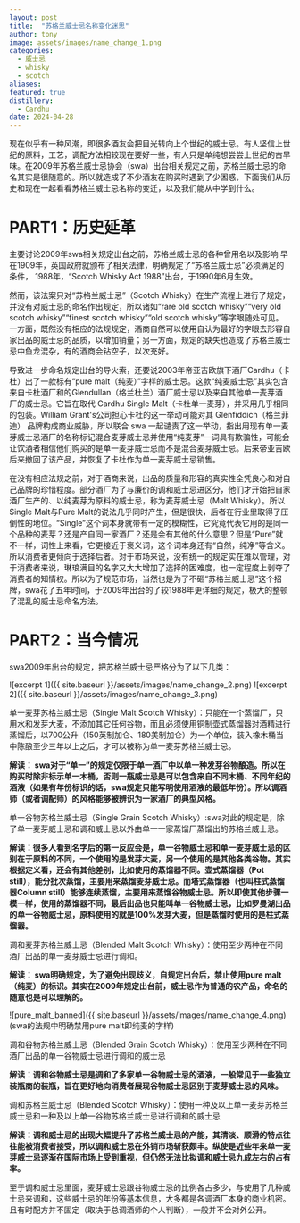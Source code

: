 ```yaml
---
layout: post
title:  "苏格兰威士忌名称变化迷思"
author: tony
image: assets/images/name_change_1.png
categories:
  - 威士忌
  - whisky
  - scotch
aliases: 
featured: true
distillery: 
  - Cardhu
date: 2024-04-28
---
```

现在似乎有一种风潮，即很多酒友会把目光转向上个世纪的威士忌。有人坚信上世纪的原料，工艺，调配方法相较现在要好一些，有人只是单纯想尝尝上世纪的古早味。在2009年苏格兰威士忌协会（swa）出台相关规定之前，苏格兰威士忌的命名其实是很随意的。所以就造成了不少酒友在购买时遇到了少困惑，下面我们从历史和现在一起看看苏格兰威士忌名称的变迁，以及我们能从中学到什么。

# PART1：历史延革
主要讨论2009年swa相关规定出台之前，苏格兰威士忌的各种曾用名以及影响
早在1909年，英国政府就颁布了相关法律，明确规定了“苏格兰威士忌”必须满足的条件， 1988年，“Scotch Whisky Act 1988”出台，于1990年6月生效。

  然而，该法案只对“苏格兰威士忌”（Scotch Whisky）在生产流程上进行了规定，并没有对威士忌的命名作出规定，所以诸如“rare old scotch whisky”“very old scotch whisky”“finest scotch whisky”“old scotch whisky”等字眼随处可见。一方面，既然没有相应的法规规定，酒商自然可以使用自认为最好的字眼去形容自家出品的威士忌的品质，以增加销量；另一方面，规定的缺失也造成了苏格兰威士忌中鱼龙混杂，有的酒商会钻空子，以次充好。

  导致进一步命名规定出台的导火索，还要说2003年帝亚吉欧旗下酒厂Cardhu（卡杜）出了一款标有“pure malt（纯麦）”字样的威士忌。这款“纯麦威士忌”其实包含来自卡杜酒厂和的Glendullan（格兰杜兰）酒厂威士忌以及来自其他单一麦芽酒厂的威士忌。它旨在取代 Cardhu Single Malt（卡杜单一麦芽），并采用几乎相同的包装。William Grant's公司担心卡杜的这一举动可能对其 Glenfiddich（格兰菲迪） 品牌构成商业威胁，所以联合 swa 一起谴责了这一举动，指出用现有单一麦芽威士忌酒厂的名称标记混合麦芽威士忌并使用“纯麦芽”一词具有欺骗性，可能会让饮酒者相信他们购买的是单一麦芽威士忌而不是混合麦芽威士忌。后来帝亚吉欧后来撤回了该产品，并恢复了卡杜作为单一麦芽威士忌销售。

  在没有相应法规之前，对于酒商来说，出品的质量和形容的真实性全凭良心和对自己品牌的珍惜程度。部分酒厂为了与廉价的调和威士忌进区分，他们才开始把自家酒厂生产的、以纯麦芽为原料的威士忌，称为麦芽威士忌（Malt Whisky）。所以Single Malt与Pure Malt的说法几乎同时产生，但是很快，后者在行业里取得了压倒性的地位。“Single”这个词本身就带有一定的模糊性，它究竟代表它用的是同一个品种的麦芽？还是产自同一家酒厂？还是会有其他的什么意思？但是“Pure”就不一样，词性上来看，它更接近于褒义词，这个词本身还有“自然，纯净”等含义。所以消费者更倾向于选择后者。对于市场来说，没有统一的规定实在难以管理，对于消费者来说，琳琅满目的名字又大大增加了选择的困难度，也一定程度上剥夺了消费者的知情权。所以为了规范市场，当然也是为了不砸“苏格兰威士忌”这个招牌，swa花了五年时间，于2009年出台的了较1988年更详细的规定，极大的整顿了混乱的威士忌命名方法。

# PART2：当今情况
swa2009年出台的规定，把苏格兰威士忌严格分为了以下几类：

![excerpt 1]({{ site.baseurl }}/assets/images/name_change_2.png)
![excerpt 2]({{ site.baseurl }}/assets/images/name_change_3.png)


单一麦芽苏格兰威士忌（Single Malt Scotch Whisky）：只能在一个蒸馏厂，只用水和发芽大麦，不添加其它任何谷物，而且必须使用铜制壶式蒸馏器对酒精进行蒸馏后，以700公升（150英制加仑、180美制加仑）为一个单位，装入橡木桶当中陈酿至少三年以上之后，才可以被称为单一麦芽苏格兰威士忌。

__解读： swa对于“单一”的规定仅限于单一酒厂中以单一种发芽谷物酿造。所以在购买时除非标示单一木桶，否则一瓶威士忌是可以包含来自不同木桶、不同年纪的酒液（如果有年份标识的话，swa规定只能写明使用酒液的最低年份）。所以调酒师（或者调配师）的风格能够被辨识为一家酒厂的典型风格。__

单一谷物苏格兰威士忌（Single Grain Scotch Whisky）:swa对此的规定是，除了单一麦芽威士忌和调和威士忌以外由单一一家蒸馏厂蒸馏出的苏格兰威士忌。

__解读：很多人看到名字后的第一反应会是，单一谷物威士忌和单一麦芽威士忌的区别在于原料的不同，一个使用的是发芽大麦，另一个使用的是其他各类谷物。其实根据定义看，还会有其他差别，比如使用的蒸馏器不同。壶式蒸馏器（Pot still），能分批次蒸馏，主要用来蒸馏麦芽威士忌。而塔式蒸馏器（也叫柱式蒸馏器Column still）能够连续蒸馏，主要用来蒸馏谷物威士忌。所以即使其他步骤一模一样，使用的蒸馏器不同，最后出品也只能叫单一谷物威士忌，比如罗曼湖出品的单一谷物威士忌，原料使用的就是100%发芽大麦，但是蒸馏时使用的是柱式蒸馏器。__


调和麦芽苏格兰威士忌（Blended Malt Scotch Whisky）：使用至少两种在不同酒厂出品的单一麦芽威士忌进行调和。

__解读： swa明确规定，为了避免出现歧义，自规定出台后，禁止使用pure malt（纯麦）的标识。其实在2009年规定出台前，威士忌作为普通的农产品，命名的随意也是可以理解的。__


![pure_malt_banned]({{ site.baseurl }}/assets/images/name_change_4.png)
(swa的法规中明确禁用pure malt即纯麦的字样)

      
调和谷物苏格兰威士忌（Blended Grain Scotch Whisky）：使用至少两种在不同酒厂出品的单一谷物威士忌进行调和的威士忌

__解读：调和谷物威士忌是调和了多家单一谷物威士忌的酒液，一般常见于一些独立装瓶商的装瓶，旨在更好地向消费者展现谷物威士忌区别于麦芽威士忌的风味。__

调和苏格兰威士忌（Blended Scotch Whisky）：使用一种及以上单一麦芽苏格兰威士忌和一种及以上单一谷物苏格兰威士忌进行调和的威士忌
  
__解读：调和威士忌的出现大幅提升了苏格兰威士忌的产能，其清淡、顺滑的特点往往能被消费者接受，所以调和威士忌在外销市场斩获颇丰。纵使是近些年来单一麦芽威士忌逐渐在国际市场上受到重视，但仍然无法比拟调和威士忌九成左右的占有率。__

至于调和威士忌里面，麦芽威士忌跟谷物威士忌的比例各占多少，与使用了几种威士忌来调和，这些威士忌的年份等基本信息，大多都是各调酒厂本身的商业机密。且有时配方并不固定（取决于总调酒师的个人判断），一般并不会对外公开。
